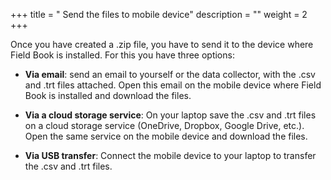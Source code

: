 +++
title = " Send the files to mobile device"
description = ""
weight = 2
+++

Once you have created a .zip file, you have to send it to the device where Field Book is installed. For this you have three options:

- **Via email**: send an email to yourself or the data collector, with the .csv and .trt files attached. Open this email on the mobile device where Field Book is installed and download the files.

- **Via a cloud storage service**: On your laptop save the .csv and .trt files on a cloud storage service (OneDrive, Dropbox, Google Drive, etc.). Open the same service on the mobile device and download the files.

- **Via USB transfer**: Connect the mobile device to your laptop to transfer the .csv and .trt files. 
